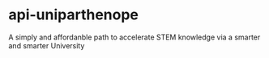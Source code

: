 # api-uniparthenope
A simply and affordanble path to accelerate STEM knowledge via a smarter and smarter University
